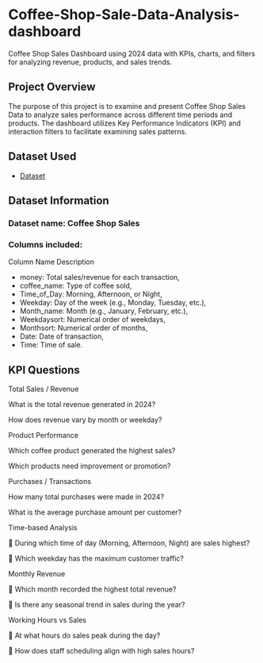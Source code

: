 # Coffee-Shop-Sale-Data-Analysis-dashboard
Coffee Shop Sales Dashboard using 2024 data with KPIs, charts, and filters for analyzing revenue, products, and sales trends.

## Project Overview
The purpose of this project is to examine and present Coffee Shop Sales Data to analyze sales performance across different time periods and products. The dashboard utilizes Key Performance Indicators (KPI) and interaction filters to facilitate examining sales patterns.

## Dataset Used
- <a href="https://github.com/swetha0121/Coffee-Shop-Sale-Data-Analysis-dashboard/blob/main/Coffe_sales.xlsx">Dataset</a>

## Dataset Information

### Dataset name: Coffee Shop Sales
### Columns included:

Column Name           	Description
- money:         	Total sales/revenue for each transaction,
- coffee_name:    	Type of coffee sold,
- Time_of_Day:	    Morning, Afternoon, or Night,
- Weekday:       	Day of the week (e.g., Monday, Tuesday, etc.),
- Month_name:	    Month (e.g., January, February, etc.),
- Weekdaysort:   	Numerical order of weekdays,
- Monthsort:     	Numerical order of months,
- Date:	          Date of transaction,
- Time:	          Time of sale.
## KPI Questions

Total Sales / Revenue

 What is the total revenue generated in 2024?

 How does revenue vary by month or weekday?

Product Performance

 Which coffee product generated the highest sales?

 Which products need improvement or promotion?

Purchases / Transactions

 How many total purchases were made in 2024?

 What is the average purchase amount per customer?

Time-based Analysis

💬 During which time of day (Morning, Afternoon, Night) are sales highest?

💬 Which weekday has the maximum customer traffic?

Monthly Revenue

💬 Which month recorded the highest total revenue?

💬 Is there any seasonal trend in sales during the year?

Working Hours vs Sales

💬 At what hours do sales peak during the day?

💬 How does staff scheduling align with high sales hours?
